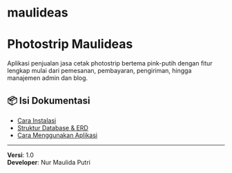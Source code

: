 # maulideas
# Photostrip Maulideas
Aplikasi penjualan jasa cetak photostrip bertema pink-putih dengan fitur lengkap mulai dari pemesanan, pembayaran, pengiriman, hingga manajemen admin dan blog.

## 📦 Isi Dokumentasi
- [Cara Instalasi](docs/INSTALLATION.md)
- [Struktur Database & ERD](docs/DATABASE.md)
- [Cara Menggunakan Aplikasi](docs/USAGE.md)

---
**Versi**: 1.0  
**Developer**: Nur Maulida Putri
